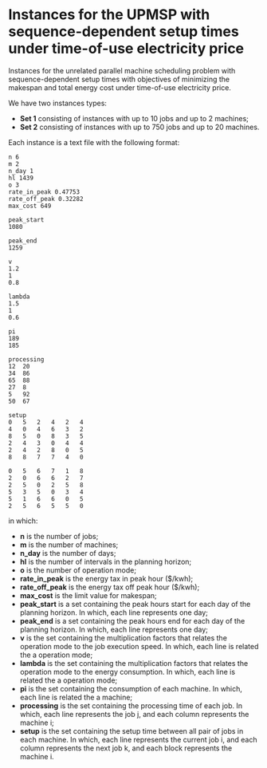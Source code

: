 # Instances for the UPMSP with sequence-dependent setup times under time-of-use electricity price
Instances for the unrelated parallel machine scheduling problem with sequence-dependent setup times with objectives of minimizing the makespan and total energy cost under time-of-use electricity price.

We have two instances types:
- **Set 1** consisting of instances with up to 10 jobs and up to 2 machines;
- **Set 2** consisting of instances with up to 750 jobs and up to 20 machines.

Each instance is a text file with the following format:

```
n 6
m 2
n_day 1
hl 1439
o 3
rate_in_peak 0.47753
rate_off_peak 0.32282
max_cost 649

peak_start
1080

peak_end
1259

v
1.2
1
0.8

lambda
1.5
1
0.6

pi
189
185

processing
12	20	
34	86	
65	88	
27	8	
5	92	
50	67	

setup
0	5	2	4	2	4	
4	0	4	6	3	2	
8	5	0	8	3	5	
2	4	3	0	4	4	
2	4	2	8	0	5	
8	8	7	7	4	0	

0	5	6	7	1	8	
2	0	6	6	2	7	
2	5	0	2	5	8	
5	3	5	0	3	4	
5	1	6	6	0	5	
2	5	6	5	5	0
```

in which:
- **n** is the number of jobs;
- **m** is the number of machines;
- **n_day** is the number of days;
- **hl** is the number of intervals in the planning horizon;
- **o** is the number of operation mode;
- **rate_in_peak** is the energy tax in peak hour ($/kwh);
- **rate_off_peak** is the energy tax off peak hour ($/kwh);
- **max_cost** is the limit value for makespan;
- **peak_start** is a set containing the peak hours start for each day of the planning horizon. In which, each line represents one day;
- **peak_end** is a set containing the peak hours end for each day of the planning horizon. In which, each line represents one day;
- **v** is the set containing the multiplication factors that relates the operation mode to the job execution speed. In which, each line is related the a operation mode;
- **lambda** is the set containing the multiplication factors that relates the operation mode to the energy consumption. In which, each line is related the a operation mode;
- **pi** is the set containing the consumption of each machine. In which, each line is related the a machine;
- **processing** is the set containing the processing time of each job. In which, each line represents the job j, and each column represents the machine i;
- **setup** is the set containing the setup time between all pair of jobs in each machine. In which, each line represents the current job i, and each column represents the next job k, and each block represents the machine i.

